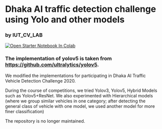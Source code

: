 # Dhaka AI traffic detection challenge using Yolo and other models

### by IUT_CV_LAB

[![Open Starter Notebook In Colab](https://colab.research.google.com/assets/colab-badge.svg)](https://colab.research.google.com/github/Zedd1558/yolov5_dhakaAI/blob/master/STARTER_yolov5_for_Dhaka_AI.ipynb)

### The implementation of yolov5 is taken from https://github.com/ultralytics/yolov5. 

We modified the implementations for participating in Dhaka AI Traffic Vehicle Detection Challenge 2020.

During the course of competitions, we tried Yolov3, Yolov5, Hybrid Models such as Yolov5+ResNet. We also experimented with Hierarchical models (where we group similar vehicles in one category; after detecting the general class of vehicle with one model, we used another model for more finer classification)

The repository is no longer maintained.

